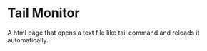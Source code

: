 Tail Monitor
============

A html page that opens a text file like tail command and reloads it automatically.